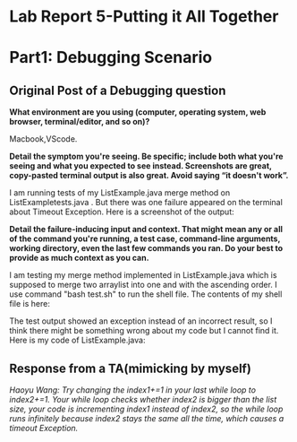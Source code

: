 # Lab Report 5-Putting it All Together

# Part1: Debugging Scenario
## Original Post of a Debugging question
**What environment are you using (computer, operating system, web browser, terminal/editor, and so on)?**

Macbook,VScode.

**Detail the symptom you're seeing. Be specific; include both what you're seeing and what you expected to see instead. Screenshots are great, copy-pasted terminal output is also great. Avoid saying “it doesn't work”.**

I am running tests of my ListExample.java merge method on ListExampletests.java . But there was one failure appeared on the terminal about Timeout Exception. 
Here is a screenshot of the output:

**Detail the failure-inducing input and context. That might mean any or all of the command you're running, a test case, command-line arguments, working directory, even the last few commands you ran. Do your best to provide as much context as you can.**

I am testing my merge method implemented in ListExample.java which is supposed to merge two arraylist into one and with the ascending order. I use command "bash test.sh" to run the shell file.
The contents of my shell file is here:

The test output showed an exception instead of an incorrect result, so I think there might be something wrong about my code but I cannot find it.
Here is my code of ListExample.java:

## Response from a TA(mimicking by myself)
*Haoyu Wang: Try changing the index1+=1 in your last while loop to index2+=1. Your while loop checks whether index2 is bigger than the list size, your code is incrementing index1 instead of index2, so the while loop runs infinitely because index2 stays the same all the time, which causes a timeout Exception.*

